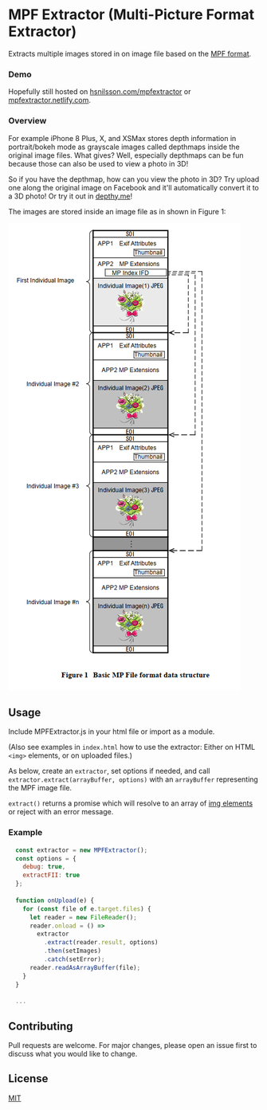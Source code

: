 # MPF Extractor (Multi-Picture Format Extractor)

Extracts multiple images stored in on image file based on the [MPF format](assets/DC-007_E.pdf).

### Demo

Hopefully still hosted on [hsnilsson.com/mpfextractor](https://hsnilsson.com/mpfextractor) or [mpfextractor.netlify.com](https://mpfextractor.netlify.com).

### Overview

For example iPhone 8 Plus, X, and XSMax stores depth information in portrait/bokeh mode as grayscale images called depthmaps inside the original image files. What gives? Well, especially depthmaps can be fun because those can also be used to view a photo in 3D!

So if you have the depthmap, how can you view the photo in 3D? Try upload one along the original image on Facebook and it'll automatically convert it to a 3D photo! Or try it out in [depthy.me](http://depthy.me)!

The images are stored inside an image file as in shown in Figure 1:

<img src="assets/Individual images overview.png">


## Usage

Include MPFExtractor.js in your html file or import as a module.

(Also see examples in `index.html` how to use the extractor: Either on HTML `<img>` elements, or on uploaded files.)

As below, create an `extractor`, set options if needed, and call `extractor.extract(arrayBuffer, options)` with an `arrayBuffer` representing the MPF image file.

`extract()` returns a promise which will resolve to an array of [img elements](https://developer.mozilla.org/en-US/docs/Web/HTML/Element/img) or reject with an error message.

### Example
```javascript
  const extractor = new MPFExtractor();
  const options = {
    debug: true,
    extractFII: true
  };

  function onUpload(e) {
    for (const file of e.target.files) {
      let reader = new FileReader();
      reader.onload = () =>
        extractor
          .extract(reader.result, options)
          .then(setImages)
          .catch(setError);
      reader.readAsArrayBuffer(file);
    }
  }

  ...
```

## Contributing
Pull requests are welcome. For major changes, please open an issue first to discuss what you would like to change.

## License
[MIT](https://opensource.org/licenses/MIT)
